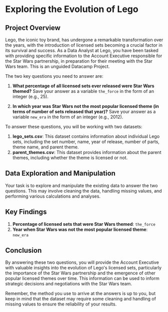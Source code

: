 # Exploring the Evolution of Lego

## Project Overview

Lego, the iconic toy brand, has undergone a remarkable transformation over the years, with the introduction of licensed sets becoming a crucial factor in its survival and success. As a Data Analyst at Lego, you have been tasked with providing specific information to the Account Executive responsible for the Star Wars partnership, in preparation for their meeting with the Star Wars team. This is an unguided Datacamp Project.

The two key questions you need to answer are:

1. **What percentage of all licensed sets ever released were Star Wars themed?** Save your answer as a variable `the_force` in the form of an integer (e.g., 25).

2. **In which year was Star Wars not the most popular licensed theme (in terms of number of sets released that year)?** Save your answer as a variable `new_era` in the form of an integer (e.g., 2012).

To answer these questions, you will be working with two datasets:

1. **lego_sets.csv**: This dataset contains information about individual Lego sets, including the set number, name, year of release, number of parts, theme name, and parent theme.
2. **parent_themes.csv**: This dataset provides information about the parent themes, including whether the theme is licensed or not.

## Data Exploration and Manipulation

Your task is to explore and manipulate the existing data to answer the two questions. This may involve cleaning the data, handling missing values, and performing various calculations and analyses.

## Key Findings

1. **Percentage of licensed sets that were Star Wars themed**: `the_force`
2. **Year when Star Wars was not the most popular licensed theme**: `new_era`

## Conclusion

By answering these two questions, you will provide the Account Executive with valuable insights into the evolution of Lego's licensed sets, particularly the importance of the Star Wars partnership and the emergence of other popular licensed themes over time. This information can be used to inform strategic decisions and negotiations with the Star Wars team.

Remember, the method you use to arrive at the answers is up to you, but keep in mind that the dataset may require some cleaning and handling of missing values to ensure the reliability of your results.
